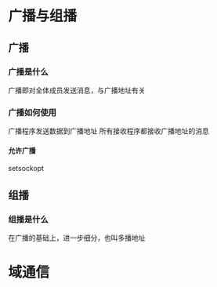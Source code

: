 # 广播与组播
## 广播
### 广播是什么
广播即对全体成员发送消息，与广播地址有关
### 广播如何使用
广播程序发送数据到广播地址
所有接收程序都接收广播地址的消息
#### 允许广播
setsockopt
## 组播
### 组播是什么
在广播的基础上，进一步细分，也叫多播地址

# 域通信
